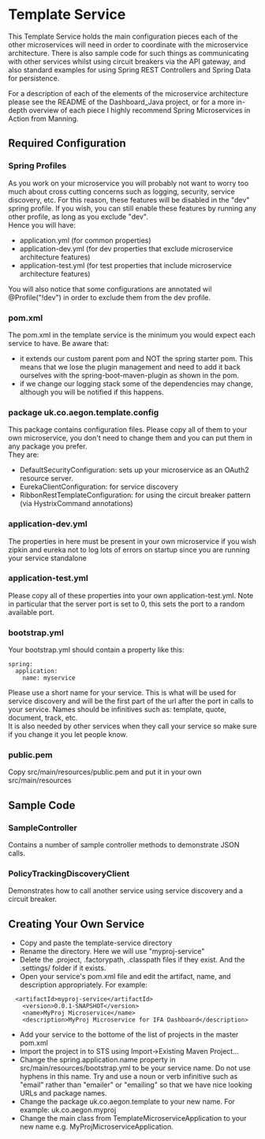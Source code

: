 # Template Service

This Template Service holds the main configuration pieces each of the other microservices will need in order to coordinate with the microservice architecture. There is also sample code for such things as communicating with other services whilst using circuit breakers via the API gateway, and also standard examples for using Spring REST Controllers and Spring Data for persistence.   

For a description of each of the elements of the microservice architecture please see the README of the Dashboard_Java project, or for a more in-depth overview of each piece I highly recommend Spring Microservices in Action from Manning.

## Required Configuration

### Spring Profiles
As you work on your microservice you will probably not want to worry too much about cross cutting concerns such as logging, security, service discovery, etc. For this reason, these features will be disabled in the "dev" spring profile. If you wish, you can still enable these features by running any other profile, as long as you exclude "dev".   
Hence you will have:   
 - application.yml (for common properties)
 - application-dev.yml (for dev properties that exclude microservice architecture features)
 - application-test.yml (for test properties that include microservice architecture features)

You will also notice that some configurations are annotated wil @Profile("!dev") in order to exclude them from the dev profile.

### pom.xml
The pom.xml in the template service is the minimum you would expect each service to have. Be aware that:
  - it extends our custom parent pom and NOT the spring starter pom. This means that we lose the plugin management and need to add it back ourselves with the spring-boot-maven-plugin as shown in the pom.
 - if we change our logging stack some of the dependencies may change, although you will be notified if this happens.

 ### package uk.co.aegon.template.config
 This package contains configuration files. Please copy all of them to your own microservice, you don't need to change them and you can put them in any package you prefer.   
 They are:
  - DefaultSecurityConfiguration: sets up your microservice as an OAuth2 resource server.
  - EurekaClientConfiguration: for service discovery
  - RibbonRestTemplateConfiguration: for using the circuit breaker pattern (via HystrixCommand annotations)

 ### application-dev.yml
 The properties in here must be present in your own microservice if you wish zipkin and eureka not to log lots of errors on startup since you are running your service standalone

 ### application-test.yml
 Please copy all of these properties into your own application-test.yml. Note in particular that the server port is set to 0, this sets the port to a random available port.

 ### bootstrap.yml
 Your bootstrap.yml should contain a property like this:
 ```
 spring:
   application:
     name: myservice
 ```
Please use a short name for your service. This is what will be used for service discovery and will be the first part of the url after the port in calls to your service.
Names should be infinitives such as: template, quote, document, track, etc.   
It is also needed by other services when they call your service so make sure if you change it you let people know.

### public.pem
Copy src/main/resources/public.pem and put it in your own src/main/resources

## Sample Code

### SampleController
Contains a number of sample controller methods to demonstrate JSON calls.

### PolicyTrackingDiscoveryClient
Demonstrates how to call another service using service discovery and a circuit breaker.

## Creating Your Own Service

- Copy and paste the template-service directory
- Rename the directory. Here we will use "myproj-service"
- Delete the .project, .factorypath, .classpath files if they exist. And the .settings/ folder if it exists.
- Open your service's pom.xml file and edit the artifact, name, and description appropriately. For example:
```
  <artifactId>myproj-service</artifactId>
	<version>0.0.1-SNAPSHOT</version>
	<name>MyProj Microservice</name>
	<description>MyProj Microservice for IFA Dashboard</description>
```
- Add your service to the bottome of the list of projects in the master pom.xml
- Import the project in to STS using Import->Existing Maven Project...
- Change the spring.application.name property in src/main/resources/bootstrap.yml to be your service name. Do not use hyphens in this name. Try and use a noun or verb infinitive such as "email" rather than "emailer" or "emailing" so that we have nice looking URLs and package names.
- Change the package uk.co.aegon.template to your new name. For example: uk.co.aegon.myproj
- Change the main class from TemplateMicroserviceApplication to your new name e.g. MyProjMicroserviceApplication.